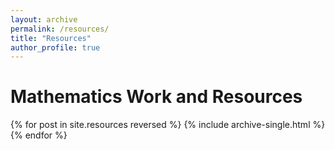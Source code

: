 ```yaml
---
layout: archive 
permalink: /resources/
title: "Resources"
author_profile: true
---
```


Mathematics Work and Resources
======

{% for post in site.resources reversed %}
  {% include archive-single.html %}
{% endfor %}